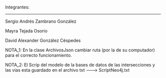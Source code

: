 Integrantes:
____________
Sergio Andrés Zambrano González

Mayra Tejada Osorio

David Alexander González Céspedes

NOTA_1: En la clase ArchivosJson cambiar ruta (por la de su computador) para el correcto funcionamiento.

NOTA_2: El Scrip del modelo de la bases de datos de las intersecciones y las vias esta guardado en el archivo txt ---> ScriptNeo4j.txt
